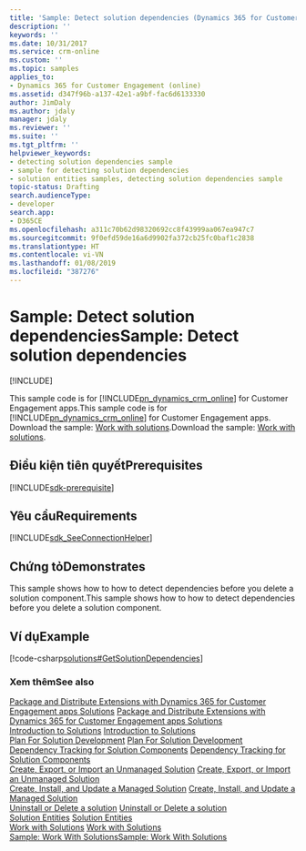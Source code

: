 ```yaml
---
title: 'Sample: Detect solution dependencies (Dynamics 365 for Customer Engagement apps SDK)| MicrosoftDocs'
description: ''
keywords: ''
ms.date: 10/31/2017
ms.service: crm-online
ms.custom: ''
ms.topic: samples
applies_to:
- Dynamics 365 for Customer Engagement (online)
ms.assetid: d347f96b-a137-42e1-a9bf-fac6d6133330
author: JimDaly
ms.author: jdaly
manager: jdaly
ms.reviewer: ''
ms.suite: ''
ms.tgt_pltfrm: ''
helpviewer_keywords:
- detecting solution dependencies sample
- sample for detecting solution dependencies
- solution entities samples, detecting solution dependencies sample
topic-status: Drafting
search.audienceType:
- developer
search.app:
- D365CE
ms.openlocfilehash: a311c70b62d98320692cc8f43999aa067ea947c7
ms.sourcegitcommit: 9f0efd59de16a6d9902fa372cb25fc0baf1c2838
ms.translationtype: HT
ms.contentlocale: vi-VN
ms.lasthandoff: 01/08/2019
ms.locfileid: "387276"
---
```

# <a name="sample-detect-solution-dependencies"></a><span data-ttu-id="be681-102">Sample: Detect solution dependencies</span><span class="sxs-lookup"><span data-stu-id="be681-102">Sample: Detect solution dependencies</span></span>

[!INCLUDE[](../includes/cc_applies_to_update_9_0_0.md)]

<span data-ttu-id="be681-103">This sample code is for [!INCLUDE[pn_dynamics_crm_online](../includes/pn-dynamics-crm-online.md)] for Customer Engagement apps.</span><span class="sxs-lookup"><span data-stu-id="be681-103">This sample code is for [!INCLUDE[pn_dynamics_crm_online](../includes/pn-dynamics-crm-online.md)] for Customer Engagement apps.</span></span> <span data-ttu-id="be681-104">Download the sample: [Work with solutions](https://code.msdn.microsoft.com/Sample-Work-with-solutions-a496ee8f).</span><span class="sxs-lookup"><span data-stu-id="be681-104">Download the sample: [Work with solutions](https://code.msdn.microsoft.com/Sample-Work-with-solutions-a496ee8f).</span></span>

## <a name="prerequisites"></a><span data-ttu-id="be681-105">Điều kiện tiên quyết</span><span class="sxs-lookup"><span data-stu-id="be681-105">Prerequisites</span></span>
[!INCLUDE[sdk-prerequisite](../includes/sdk-prerequisite.md)]
  
## <a name="requirements"></a><span data-ttu-id="be681-106">Yêu cầu</span><span class="sxs-lookup"><span data-stu-id="be681-106">Requirements</span></span>  
[!INCLUDE[sdk_SeeConnectionHelper](../includes/sdk-seeconnectionhelper.md)]
  
## <a name="demonstrates"></a><span data-ttu-id="be681-107">Chứng tỏ</span><span class="sxs-lookup"><span data-stu-id="be681-107">Demonstrates</span></span>  
 <span data-ttu-id="be681-108">This sample shows how to how to detect dependencies before you delete a solution component.</span><span class="sxs-lookup"><span data-stu-id="be681-108">This sample shows how to how to detect dependencies before you delete a solution component.</span></span>  
  
## <a name="example"></a><span data-ttu-id="be681-109">Ví dụ</span><span class="sxs-lookup"><span data-stu-id="be681-109">Example</span></span>  
 [!code-csharp[solutions#GetSolutionDependencies](../snippets/csharp/CRMV8/solutions/cs/getsolutiondependencies.cs#getsolutiondependencies)]  
  
### <a name="see-also"></a><span data-ttu-id="be681-110">Xem thêm</span><span class="sxs-lookup"><span data-stu-id="be681-110">See also</span></span>  
 <span data-ttu-id="be681-111">[Package and Distribute Extensions with Dynamics 365 for Customer Engagement apps Solutions](package-distribute-extensions-use-solutions.md) </span><span class="sxs-lookup"><span data-stu-id="be681-111">[Package and Distribute Extensions with Dynamics 365 for Customer Engagement apps Solutions](package-distribute-extensions-use-solutions.md) </span></span>  
 <span data-ttu-id="be681-112">[Introduction to Solutions](introduction-solutions.md) </span><span class="sxs-lookup"><span data-stu-id="be681-112">[Introduction to Solutions](introduction-solutions.md) </span></span>  
 <span data-ttu-id="be681-113">[Plan For Solution Development](plan-solution-development.md) </span><span class="sxs-lookup"><span data-stu-id="be681-113">[Plan For Solution Development](plan-solution-development.md) </span></span>  
 <span data-ttu-id="be681-114">[Dependency Tracking for Solution Components](dependency-tracking-solution-components.md) </span><span class="sxs-lookup"><span data-stu-id="be681-114">[Dependency Tracking for Solution Components](dependency-tracking-solution-components.md) </span></span>  
 <span data-ttu-id="be681-115">[Create, Export, or Import an Unmanaged Solution](create-export-import-unmanaged-solution.md) </span><span class="sxs-lookup"><span data-stu-id="be681-115">[Create, Export, or Import an Unmanaged Solution](create-export-import-unmanaged-solution.md) </span></span>  
 <span data-ttu-id="be681-116">[Create, Install, and Update a Managed Solution](create-install-update-managed-solution.md) </span><span class="sxs-lookup"><span data-stu-id="be681-116">[Create, Install, and Update a Managed Solution](create-install-update-managed-solution.md) </span></span>  
 <span data-ttu-id="be681-117">[Uninstall or Delete a solution](uninstall-delete-solution.md) </span><span class="sxs-lookup"><span data-stu-id="be681-117">[Uninstall or Delete a solution](uninstall-delete-solution.md) </span></span>  
 <span data-ttu-id="be681-118">[Solution Entities](solution-entities.md) </span><span class="sxs-lookup"><span data-stu-id="be681-118">[Solution Entities](solution-entities.md) </span></span>  
 <span data-ttu-id="be681-119">[Work with Solutions](work-solutions.md) </span><span class="sxs-lookup"><span data-stu-id="be681-119">[Work with Solutions](work-solutions.md) </span></span>  
 [<span data-ttu-id="be681-120">Sample: Work With Solutions</span><span class="sxs-lookup"><span data-stu-id="be681-120">Sample: Work With Solutions</span></span>](sample-work-solutions.md)
